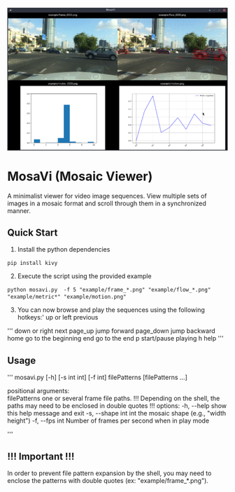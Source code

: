 ![](example/screenshot.png)

# MosaVi (Mosaic Viewer)

A minimalist viewer for video image sequences. View multiple sets of images in a mosaic format and scroll through them in a synchronized manner.

## Quick Start
1. Install the python dependencies
```
pip install kivy
```
2. Execute the script using the provided example
```
python mosavi.py  -f 5 "example/frame_*.png" "example/flow_*.png" "example/metric*" "example/motion.png"
```
3.  You can now browse and play the sequences using the following hotkeys:'
up or left     previous

'''
down or right  next
page_up        jump forward
page_down      jump backward
home           go to the beginning
end            go to the end
p              start/pause playing
h              help
'''

## Usage
'''
mosavi.py [-h] [-s int int] [-f int] filePatterns [filePatterns ...]<br>

positional arguments:<br>
  filePatterns         one or several frame file paths. !!! Depending on the
                       shell, the paths may need to be enclosed in double quotes !!!
options:
  -h, --help           show this help message and exit
  -s, --shape int int  the mosaic shape (e.g., "width height")
  -f, --fps int        Number of frames per second when in play mode

'''
## !!! Important !!!
In order to prevent file pattern expansion by the shell, you may need to enclose the patterns with double quotes (ex: "example/frame_*.png").
